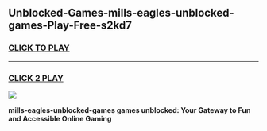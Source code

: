 
## Unblocked-Games-mills-eagles-unblocked-games-Play-Free-s2kd7
<h3>
<a href="https://premium76.site?title=mills-eagles-unblocked-games&ref=18A1">CLICK TO PLAY</a></h3>
<hr>

<h3>
<a href="https://premium76.site?title=mills-eagles-unblocked-games&ref=18A1">CLICK 2 PLAY</a>
  
</h3>

<a href="https://premium76.site?title=mills-eagles-unblocked-games&ref=18A1"><img src="https://clearcache.store/games.png"></a>


**mills-eagles-unblocked-games games unblocked: Your Gateway to Fun and Accessible Online Gaming**
